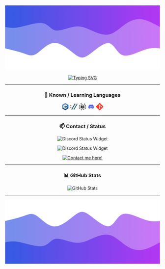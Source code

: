 <p align="center">
  <img src="./header.png" alt="Header" />
</p>

<div align="center">

<a href="https://git.io/typing-svg">
  <div align="center"> <a href="https://git.io/typing-svg"> <img src="https://readme-typing-svg.demolab.com?font=Fira+Code&pause=1000&color=F7ECEC&center=true&vCenter=true&width=435&lines=Just+a+silly+guy+coding+silly+things+" alt="Typing SVG" />
</a>

---

### 🔧 Known / Learning Languages

<p align="center">
  <code><img height="24" src="https://raw.githubusercontent.com/github/explore/main/topics/cpp/cpp.png" alt="C++"></code>
  <code><img height="24" src="https://raw.githubusercontent.com/github/explore/main/topics/curl/curl.png" alt="cURL"></code>
  <code><img height="24" src="https://raw.githubusercontent.com/github/explore/main/topics/cryptography/cryptography.png" alt="Cryptography"></code>
  <code><img height="24" src="https://raw.githubusercontent.com/github/explore/main/topics/discord/discord.png" alt="Discord API"></code>
  <code><img height="24" src="https://raw.githubusercontent.com/github/explore/main/topics/git/git.png" alt="Git"></code>
</p>

---

### 📫 Contact / Status

<p align="center">
  <img src="https://discord.c99.nl/widget/theme-4/804666654604263425.png" alt="Discord Status Widget" />
</p>

<p align="center">
  <img src="https://komarev.com/ghpvc/?username=disbuted&color=green" alt="Discord Status Widget" />
</p>

<p align="center">
  <a href="https://discord.gg/UzazpJqNRC">
    <img src="https://img.shields.io/badge/Join%20my%20Discord-7289DA?style=for-the-badge&logo=discord&logoColor=white" alt="Contact me here!" />
  </a>
</p>

---

### 📊 GitHub Stats

<p align="center">
  <img src="https://github-readme-stats.vercel.app/api?username=disbuted&hide_title=true&hide_rank=true&show_icons=true&hide_border=true&theme=github_dark&count_private=true&hide=contribs" alt="GitHub Stats" />
</p>

---

<p align="center">
  <img src="./footer.png" alt="Footer" />
</p>

</div>
